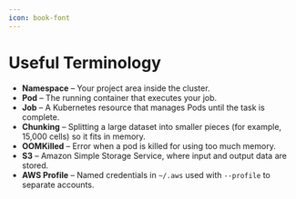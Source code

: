 ```yaml
---
icon: book-font
---
```


# Useful Terminology

* **Namespace** – Your project area inside the cluster.
* **Pod** – The running container that executes your job.
* **Job** – A Kubernetes resource that manages Pods until the task is complete.
* **Chunking** – Splitting a large dataset into smaller pieces (for example, 15,000 cells) so it fits in memory.
* **OOMKilled** – Error when a pod is killed for using too much memory.
* **S3** – Amazon Simple Storage Service, where input and output data are stored.
* **AWS Profile** – Named credentials in `~/.aws` used with `--profile` to separate accounts.
